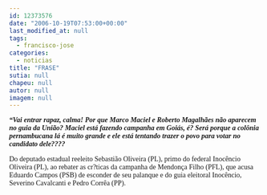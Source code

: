 ```yaml
---
id: 12373576
date: "2006-10-19T07:53:00+00:00"
last_modified_at: null
tags:
  - francisco-jose
categories:
  - noticias
title: "FRASE"
sutia: null
chapeu: null
autor: null
imagem: null
---
```

<p><P><FONT face=Verdana><STRONG><EM>“Vai entrar rapaz, calma! Por que Marco Maciel e Roberto Magalhães não aparecem no guia da União? Maciel está fazendo campanha em Goiás, é? Será porque a colônia pernambucana lá é muito grande e ele está tentando trazer o povo para votar no candidato dele????</EM></STRONG></FONT></P></p>
<p><P><FONT face=Verdana>Do deputado estadual reeleito Sebastião Oliveira (PL), primo do federal Inocêncio Oliveira (PL), ao rebater as cr?ticas da campanha de Mendonça Filho (PFL), que acusa Eduardo Campos (PSB) de esconder de seu palanque e do guia eleitoral Inocêncio, Severino Cavalcanti e Pedro Corrêa (PP).</FONT></P> </p>
